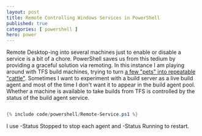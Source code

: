 ```yaml
---
layout: post
title: Remote Controlling Windows Services in PowerShell
published: true 
categories: [ powershell ]
hero: power
---
```


Remote Desktop-ing into several machines just to enable or disable a service is a bit of a chore. PowerShell saves us from 
this tedium by providing a graceful solution via remoting. In this instance I am playing around with TFS build machines, trying to 
turn <a href="http://cloudscaling.com/blog/cloud-computing/the-history-of-pets-vs-cattle/">a few "pets" into repeatable "cattle"</a>.
Sometimes I want to experiment with a build server as a live build agent and most of the time I don't want it to appear in the build agent 
pool. Whether a machine is available to take builds from TFS is controlled by the status of the build agent service.

```powershell

{% include code/powershell/Remote-Service.ps1 %}

```
I use -Status Stopped to stop each agent and -Status Running to restart.
